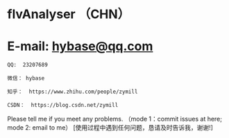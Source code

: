 # flvAnalyser （CHN）
# E-mail: hybase@qq.com

    QQ:  23207689

    微信： hybase

    知乎：  https://www.zhihu.com/people/zymill

    CSDN：  https://blog.csdn.net/zymill

Please tell me if you meet any problems.
（mode 1：commit issues at here; mode 2: email to me）
[使用过程中遇到任何问题，恳请及时告诉我，谢谢!]
